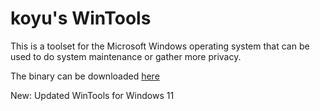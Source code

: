 # koyu's WinTools

This is a toolset for the Microsoft Windows operating system that can be used to do system maintenance or gather more privacy.

The binary can be downloaded [here](https://updates.koyu.space/wintools/wintools.exe)

New: Updated WinTools for Windows 11
